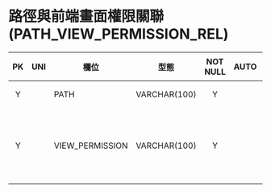 # 路徑與前端畫面權限關聯(PATH_VIEW_PERMISSION_REL)

PK|UNI|欄位|型態|NOT NULL|AUTO|預設|定義
:-:|:-:|-|-|:-:|:-:|-|-
Y||PATH|VARCHAR(100)|Y|||路徑
Y||VIEW_PERMISSION|VARCHAR(100)|Y|||前端畫面權限